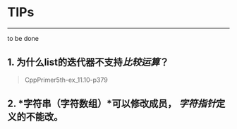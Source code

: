 # TIPs
---
to be done

## 1. 为什么list的迭代器不支持*比较运算*？
>CppPrimer5th-ex_11.10-p379 

## 2. *字符串（字符数组）*可以**修改**成员， *字符指针*定义的不能改。
